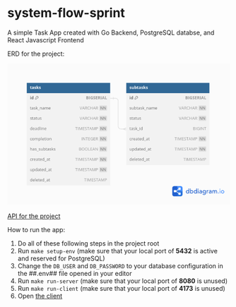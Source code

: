 # system-flow-sprint

A simple Task App created with Go Backend, PostgreSQL databse, and React Javascript Frontend

ERD for the project: 

![](./erd.png)


[API for the project](https://documenter.getpostman.com/view/23749675/2s9YkhgPXU#d94af144-6678-4d6e-821d-9b32ed23abb8)

How to run the app:
1. Do all of these following steps in the project root
2. Run `make setup-env` (make sure that your local port of **5432** is active and reserved for PostgreSQL)
3. Change the `DB_USER` and `DB_PASSWORD` to your database configuration in the ##.env## file opened in your editor
4. Run `make run-server` (make sure that your local port of **8080** is unused)
5. Run `make run-client` (make sure that your local port of **4173** is unused)
6. Open [the client](http://localhost:4173/)